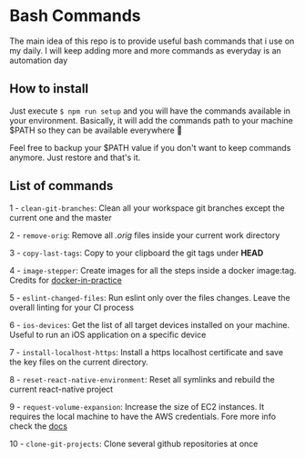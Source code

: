 # Bash Commands

The main idea of this repo is to provide useful bash commands that i use on my daily. I will keep adding
more and more commands as everyday is an automation day

## How to install

Just execute `$ npm run setup` and you will have the commands available in your environment. Basically, it will add the commands path to your machine \$PATH so they can be available everywhere :tada:

Feel free to backup your \$PATH value if you don't want to keep commands anymore. Just restore and that's it.

## List of commands

1 - `clean-git-branches`: Clean all your workspace git branches except the current one and the master

2 - `remove-orig`: Remove all _.orig_ files inside your current work directory

3 - `copy-last-tags`: Copy to your clipboard the git tags under **HEAD**

4 - `image-stepper`: Create images for all the steps inside a docker image:tag. Credits for [docker-in-practice](https://github.com/docker-in-practice/image-stepper)

5 - `eslint-changed-files`: Run eslint only over the files changes. Leave the overall linting for your CI process

6 - `ios-devices`: Get the list of all target devices installed on your machine. Useful to run an iOS application on a specific device

7 - `install-localhost-https`: Install a https localhost certificate and save the key files on the current directory.

8 - `reset-react-native-environment`: Reset all symlinks and rebuild the current react-native project

9 - `request-volume-expansion`: Increase the size of EC2 instances. It requires the local machine to have the AWS credentials. Fore more info check the [docs](https://docs.aws.amazon.com/cli/latest/userguide/cli-chap-configure.html)

10 - `clone-git-projects`: Clone several github repositories at once
